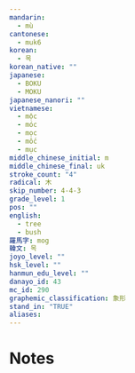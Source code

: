 ```yaml
---
mandarin:
  - mù
cantonese:
  - muk6
korean:
  - 목
korean_native: ""
japanese:
  - BOKU
  - MOKU
japanese_nanori: ""
vietnamese:
  - mộc
  - móc
  - mọc
  - mốc
  - mục
middle_chinese_initial: m
middle_chinese_final: uk
stroke_count: "4"
radical: 木
skip_number: 4-4-3
grade_level: 1
pos: ""
english:
  - tree
  - bush
羅馬字: mog
韓文: 목
joyo_level: ""
hsk_level: ""
hanmun_edu_level: ""
danayo_id: 43
mc_id: 290
graphemic_classification: 象形
stand_in: "TRUE"
aliases:
---
```


# Notes
